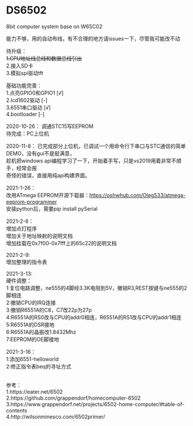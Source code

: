 # DS6502
8bit computer system base on W65C02</br>

能力不够，用的自动布线，有不合理的地方请issues一下，尽管我可能改不动</br>

待升级：</br>
<s>1.CPU地址线总线和数据总线引出</s></br>
2.接入SD卡</br>
3.模拟spi驱动tft</br>

基础功能完善：</br>
1.点亮GPIO0和GPIO1   [√]</br>
2.lcd1602驱动        [-]</br>
3.6551串口驱动       [√]</br>
4.bootloader        [-]</br>

2020-10-26：
调通STC15写EEPROM</br>
待完成：PC上位机</br>

2020-11-8：
已完成部分上位机，已调试一个用命令行下串口与STC通信的简单DEMO，没有gui不是挺满意，</br>
趁机把windows api编程学习了一下，开始着手写，只是vs2019用着非常不顺手，经常会报</br>
奇怪的错误，直接用纯api构建界面。</br>

2021-1-26：</br>
改用ATmega EEPROM开源下载器：https://oshwhub.com/Oleg533/atmega-eeprom-programmer</br>
安装python后，需要pip install pySerial</br>

2021-2-6：</br>
增加点灯程序</br>
增加关于地址映射的说明文档</br>
增加挂载在0x7f00-0x7fff上的65c22的说明文档</br>

2021-2-9: </br>
增加整理的指令表 </br>

2021-3-13:</br>
硬件调整：</br>
    1:复位电路调整，ne555的4脚经3.3K电阻到5V，撤销R3,REST按键与ne555的2脚相连</br>
    2:撤销CPU的IRQ连接</br>
    3:撤销R6551A的C8，C7改22p为27p</br>
    4:R6551A的RS0改与CPU的addr0相连，R6551A的RS1改与CPU的addr1相连</br>
    5:R6551A的DSR接地</br>
    6:R6551A的晶振改1.8432Mhz</br>
    7:EEPROM的OE脚接地</br>
    
2021-3-16：</br>
    1:添加6551-helloworld</br>
    2:修正指令表beq的寻址方式</br>
    
</br>
参考：</br>
1.https://eater.net/6502</br>
2.https://github.com/grappendorf/homecomputer-6502</br>
3.https://www.grappendorf.net/projects/6502-home-computer/#table-of-contents</br>
4.http://wilsonminesco.com/6502primer/</br>

